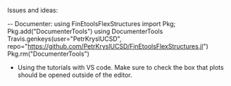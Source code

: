 
Issues and ideas:

-- Documenter:
using FinEtoolsFlexStructures
import Pkg; Pkg.add("DocumenterTools")
using DocumenterTools
Travis.genkeys(user="PetrKryslUCSD", repo="https://github.com/PetrKryslUCSD/FinEtoolsFlexStructures.jl")
Pkg.rm("DocumenterTools")

- Using the tutorials with VS code. Make sure to check the box that plots should be opened outside of the editor.


